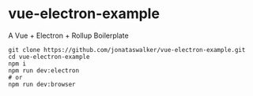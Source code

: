 # vue-electron-example
A Vue + Electron + Rollup Boilerplate

```shell
git clone https://github.com/jonataswalker/vue-electron-example.git
cd vue-electron-example
npm i
npm run dev:electron
# or
npm run dev:browser
```